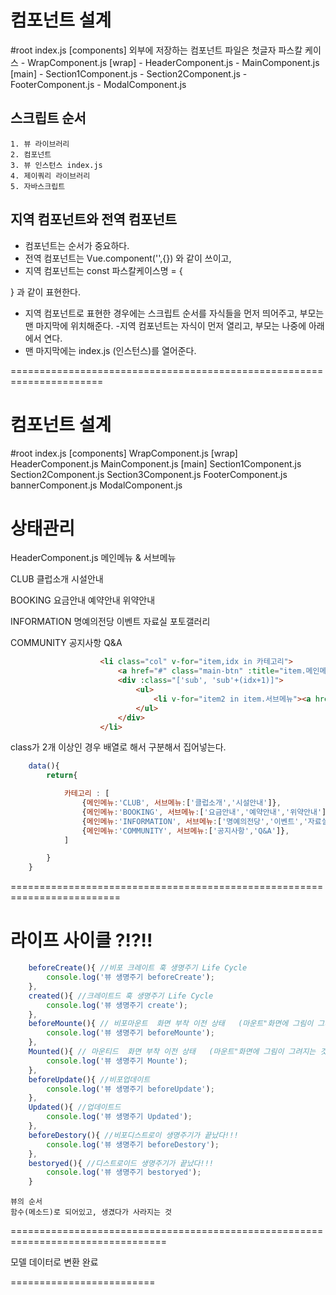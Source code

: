 # 컴포넌트 설계
  
  #root
  index.js
  [components] 외부에 저장하는 컴포넌트 파일은 첫글자 파스칼 케이스 
    - WrapComponent.js
      [wrap]
        - HeaderComponent.js
        - MainComponent.js
          [main]
            - Section1Component.js
            - Section2Component.js
        - FooterComponent.js
        - ModalComponent.js


## 스크립트 순서 

    1. 뷰 라이브러리
    2. 컴포넌트
    3. 뷰 인스턴스 index.js
    4. 제이쿼리 라이브러리
    5. 자바스크립트

## 지역 컴포넌트와 전역 컴포넌트
  - 컴포넌트는 순서가 중요하다.
  - 전역 컴포넌트는 Vue.component('',{}) 와 같이 쓰이고, 
  - 지역 컴포넌트는 const 파스칼케이스명 = {

  } 과 같이 표현한다. 
  - 지역 컴포넌트로 표현한 경우에는 스크립트 순서를 
  자식들을 먼저 띄어주고, 부모는 맨 마지막에 위치해준다.
  -지역 컴포넌트는 자식이 먼저 열리고, 부모는 나중에 아래에서 연다.
  - 맨 마지막에는 index.js (인스턴스)를 열어준다.

======================================================================
# 컴포넌트 설계
  
  #root
  index.js
  <wrap-component />
  [components]
    WrapComponent.js
    [wrap]
      HeaderComponent.js
      MainComponent.js
      [main]
        Section1Component.js
        Section2Component.js
        Section3Component.js
      FooterComponent.js
      bannerComponent.js
      ModalComponent.js


# 상태관리
HeaderComponent.js
메인메뉴 & 서브메뉴

CLUB
클럽소개
시설안내

BOOKING
요금안내
예약안내
위약안내

INFORMATION
명예의전당
이벤트
자료실
포토갤러리


COMMUNITY
공지사항
Q&A
```html
                    <li class="col" v-for="item,idx in 카테고리">
                        <a href="#" class="main-btn" :title="item.메인메뉴">{{item.메인메뉴}}</a>
                        <div :class="['sub', 'sub'+(idx+1)]">
                            <ul>
                                <li v-for="item2 in item.서브메뉴"><a href="#" :title="item2">{{item2}}</a></li>
                            </ul>
                        </div>
                    </li>
```

class가 2개 이상인 경우 배열로 해서 구분해서 집어넣는다.

<div :class="['sub', 'sub'+(idx+1)]">

```js
    data(){
        return{

            카테고리 : [
                {메인메뉴:'CLUB', 서브메뉴:['클럽소개','시설안내']},
                {메인메뉴:'BOOKING', 서브메뉴:['요금안내','예약안내','위약안내']},
                {메인메뉴:'INFORMATION', 서브메뉴:['명예의전당','이벤트','자료실','포토갤러리']},
                {메인메뉴:'COMMUNITY', 서브메뉴:['공지사항','Q&A']},
            ]

        }
    }
```
=========================================================================
# 라이프 사이클 ?!?!! 

```js
    beforeCreate(){ //비포 크레이트 훅 생명주기 Life Cycle
        console.log('뷰 생명주기 beforeCreate');
    },
    created(){ //크레이트드 훅 생명주기 Life Cycle
        console.log('뷰 생명주기 create');
    },
    beforeMounte(){ // 비포마운트  화면 부착 이전 상태   (마운트"화면에 그림이 그려지는 것")
        console.log('뷰 생명주기 beforeMounte');
    },
    Mounted(){ // 마운티드  화면 부착 이전 상태   (마운트"화면에 그림이 그려지는 것")
        console.log('뷰 생명주기 Mounte');
    },
    beforeUpdate(){ //비포업데이트 
        console.log('뷰 생명주기 beforeUpdate');
    },
    Updated(){ //업데이트드
        console.log('뷰 생명주기 Updated');
    },
    beforeDestory(){ //비포디스트로이 생명주기가 끝났다!!!
        console.log('뷰 생명주기 beforeDestory');
    },
    bestoryed(){ //디스트로이드 생명주기가 끝났다!!!
        console.log('뷰 생명주기 bestoryed');
    }
```
    뷰의 순서 
    함수(메소드)로 되어있고, 생겼다가 사라지는 것
=================================================================================

모델 데이터로 변환 완료 

=========================


